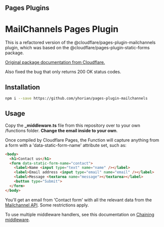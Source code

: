 ## Pages Plugins

# MailChannels Pages Plugin

This is a refactored version of the @cloudflare/pages-plugin-mailchannels plugin, which was based on the @cloudflare/pages-plugin-static-forms package.

[Original package documentation from Cloudflare.](https://developers.cloudflare.com/pages/platform/functions/plugins/mailchannels/)

Also fixed the bug that only returns 200 OK status codes.

## Installation

```sh
npm i --save https://github.com/yhorian/pages-plugin-mailchannels
```

## Usage

Copy the **_middleware.ts** file from this repository over to your own /functions folder. **Change the email inside to your own**.

Once compiled by Cloudflare Pages, the Function will capture anything from a form with a 'data-static-form-name' attribute set, such as:
```html
<body>
  <h1>Contact us</h1>
  <form data-static-form-name="contact">
    <label>Name <input type="text" name="name" /></label>
    <label>Email address <input type="email" name="email" /></label>
    <label>Message <textarea name="message"></textarea></label>
    <button type="Submit">
  </form>
</body>
```

You'll get an email from 'Contact form' with all the relevant data from the [Mailchannel API](https://mailchannels.zendesk.com/hc/en-us/articles/4565898358413-Sending-Email-from-Cloudflare-Workers-using-MailChannels-Send-API). Some restrictions apply.

To use multiple middleware handlers, see this documentation on [Chaining middleware](https://developers.cloudflare.com/pages/platform/functions/middleware/).
